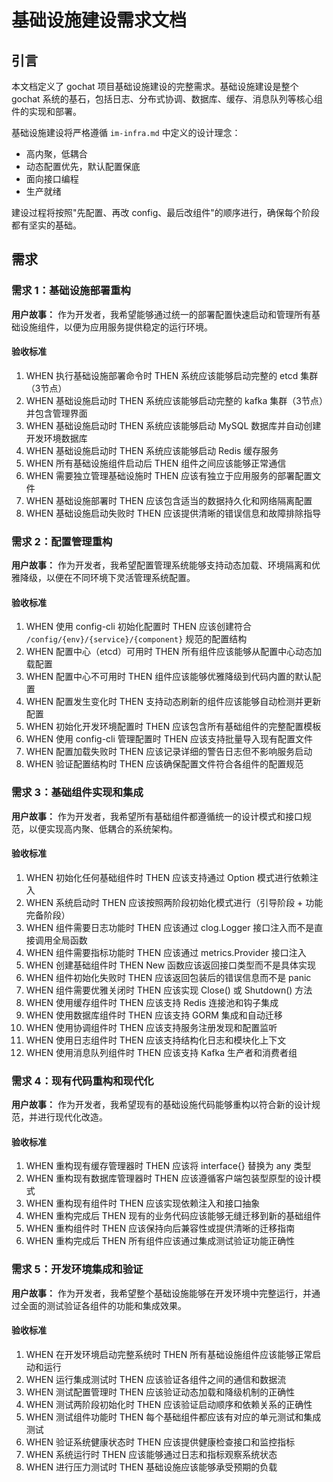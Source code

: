 # 基础设施建设需求文档

## 引言

本文档定义了 gochat 项目基础设施建设的完整需求。基础设施建设是整个 gochat 系统的基石，包括日志、分布式协调、数据库、缓存、消息队列等核心组件的实现和部署。

基础设施建设将严格遵循 `im-infra.md` 中定义的设计理念：
- 高内聚，低耦合
- 动态配置优先，默认配置保底
- 面向接口编程
- 生产就绪

建设过程将按照"先配置、再改 config、最后改组件"的顺序进行，确保每个阶段都有坚实的基础。

## 需求

### 需求 1：基础设施部署重构

**用户故事：** 作为开发者，我希望能够通过统一的部署配置快速启动和管理所有基础设施组件，以便为应用服务提供稳定的运行环境。

#### 验收标准

1. WHEN 执行基础设施部署命令时 THEN 系统应该能够启动完整的 etcd 集群（3节点）
2. WHEN 基础设施启动时 THEN 系统应该能够启动完整的 kafka 集群（3节点）并包含管理界面
3. WHEN 基础设施启动时 THEN 系统应该能够启动 MySQL 数据库并自动创建开发环境数据库
4. WHEN 基础设施启动时 THEN 系统应该能够启动 Redis 缓存服务
5. WHEN 所有基础设施组件启动后 THEN 组件之间应该能够正常通信
6. WHEN 需要独立管理基础设施时 THEN 应该有独立于应用服务的部署配置文件
7. WHEN 基础设施部署时 THEN 应该包含适当的数据持久化和网络隔离配置
8. WHEN 基础设施启动失败时 THEN 应该提供清晰的错误信息和故障排除指导

### 需求 2：配置管理重构

**用户故事：** 作为开发者，我希望配置管理系统能够支持动态加载、环境隔离和优雅降级，以便在不同环境下灵活管理系统配置。

#### 验收标准

1. WHEN 使用 config-cli 初始化配置时 THEN 应该创建符合 `/config/{env}/{service}/{component}` 规范的配置结构
2. WHEN 配置中心（etcd）可用时 THEN 所有组件应该能够从配置中心动态加载配置
3. WHEN 配置中心不可用时 THEN 组件应该能够优雅降级到代码内置的默认配置
4. WHEN 配置发生变化时 THEN 支持动态刷新的组件应该能够自动检测并更新配置
5. WHEN 初始化开发环境配置时 THEN 应该包含所有基础组件的完整配置模板
6. WHEN 使用 config-cli 管理配置时 THEN 应该支持批量导入现有配置文件
7. WHEN 配置加载失败时 THEN 应该记录详细的警告日志但不影响服务启动
8. WHEN 验证配置结构时 THEN 应该确保配置文件符合各组件的配置规范

### 需求 3：基础组件实现和集成

**用户故事：** 作为开发者，我希望所有基础组件都遵循统一的设计模式和接口规范，以便实现高内聚、低耦合的系统架构。

#### 验收标准

1. WHEN 初始化任何基础组件时 THEN 应该支持通过 Option 模式进行依赖注入
2. WHEN 系统启动时 THEN 应该按照两阶段初始化模式进行（引导阶段 + 功能完备阶段）
3. WHEN 组件需要日志功能时 THEN 应该通过 clog.Logger 接口注入而不是直接调用全局函数
4. WHEN 组件需要指标功能时 THEN 应该通过 metrics.Provider 接口注入
5. WHEN 创建基础组件时 THEN New 函数应该返回接口类型而不是具体实现
6. WHEN 组件初始化失败时 THEN 应该返回包装后的错误信息而不是 panic
7. WHEN 组件需要优雅关闭时 THEN 应该实现 Close() 或 Shutdown() 方法
8. WHEN 使用缓存组件时 THEN 应该支持 Redis 连接池和钩子集成
9. WHEN 使用数据库组件时 THEN 应该支持 GORM 集成和自动迁移
10. WHEN 使用协调组件时 THEN 应该支持服务注册发现和配置监听
11. WHEN 使用日志组件时 THEN 应该支持结构化日志和模块化上下文
12. WHEN 使用消息队列组件时 THEN 应该支持 Kafka 生产者和消费者组

### 需求 4：现有代码重构和现代化

**用户故事：** 作为开发者，我希望现有的基础设施代码能够重构以符合新的设计规范，并进行现代化改造。

#### 验收标准

1. WHEN 重构现有缓存管理器时 THEN 应该将 interface{} 替换为 any 类型
2. WHEN 重构现有数据库管理器时 THEN 应该遵循客户端包装型原型的设计模式
3. WHEN 重构现有组件时 THEN 应该实现依赖注入和接口抽象
4. WHEN 重构完成后 THEN 现有的业务代码应该能够无缝迁移到新的基础组件
5. WHEN 重构组件时 THEN 应该保持向后兼容性或提供清晰的迁移指南
6. WHEN 重构完成后 THEN 所有组件应该通过集成测试验证功能正确性

### 需求 5：开发环境集成和验证

**用户故事：** 作为开发者，我希望整个基础设施能够在开发环境中完整运行，并通过全面的测试验证各组件的功能和集成效果。

#### 验收标准

1. WHEN 在开发环境启动完整系统时 THEN 所有基础设施组件应该能够正常启动和运行
2. WHEN 运行集成测试时 THEN 应该验证各组件之间的通信和数据流
3. WHEN 测试配置管理时 THEN 应该验证动态加载和降级机制的正确性
4. WHEN 测试两阶段初始化时 THEN 应该验证启动顺序和依赖关系的正确性
5. WHEN 测试组件功能时 THEN 每个基础组件都应该有对应的单元测试和集成测试
6. WHEN 验证系统健康状态时 THEN 应该提供健康检查接口和监控指标
7. WHEN 系统运行时 THEN 应该能够通过日志和指标观察系统状态
8. WHEN 进行压力测试时 THEN 基础设施应该能够承受预期的负载